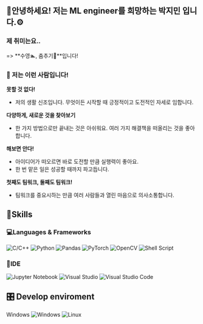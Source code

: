 ## 👋안녕하세요! 저는 ML engineer를 희망하는 박지민 입니다.⚙️ 


### 제 취미는요.. 
=> **수영🏊️, 춤추기💃**입니다!

### 🤗 저는 이런 사람입니다!

**못할 것 없다!**

- 저의 생활 신조입니다. 무엇이든 시작할 때 긍정적이고 도전적인 자세로 임합니다.

**다양하게, 새로운 것을 찾아보기**

- 한 가지 방법으로만 끝내는 것은 아쉬워요. 여러 가지 해결책을 떠올리는 것을 좋아합니다.

**해보면 안다!**

- 아이디어가 떠오르면 바로 도전할 만큼 실행력이 좋아요.
- 한 번 맡은 일은 성공할 때까지 파고듭니다.

**첫째도 팀워크, 둘째도 팀워크!**

- 팀워크를 중요시하는 만큼 여러 사람들과 열린 마음으로 의사소통합니다.

## 🥳Skills

### 💻Languages & Frameworks
![C/C++](https://img.shields.io/badge/c/c++-3670A0?style=for-the-badge&logo=c/c++&logoColor=white)
![Python](https://img.shields.io/badge/python-3670A0?style=for-the-badge&logo=python&logoColor=ffdd54)
![Pandas](https://img.shields.io/badge/pandas-%23150458.svg?style=for-the-badge&logo=pandas&logoColor=white)
![PyTorch](https://img.shields.io/badge/PyTorch-%23EE4C2C.svg?style=for-the-badge&logo=PyTorch&logoColor=white)
![OpenCV](https://img.shields.io/badge/opencv-%23white.svg?style=for-the-badge&logo=opencv&logoColor=white)
![Shell Script](https://img.shields.io/badge/shell_script-%23121011.svg?style=for-the-badge&logo=gnu-bash&logoColor=white)

### 🔧IDE
![Jupyter Notebook](https://img.shields.io/badge/jupyter-%23FA0F00.svg?style=for-the-badge&logo=jupyter&logoColor=white)
![Visual Studio](https://img.shields.io/badge/Visual%20Studio-5C2D91?style=for-the-badge&logo=visual-studio&logoColor=white)
![Visual Studio Code](https://img.shields.io/badge/Visual%20Studio%20Code-0078d7.svg?style=for-the-badge&logo=visual-studio-code&logoColor=white)

## 🎛️ Develop enviroment 
Windows	![Windows](https://img.shields.io/badge/Windows-0078D6?style=for-the-badge&logo=windows&logoColor=white)
![Linux](https://img.shields.io/badge/Linux-FCC624?style=for-the-badge&logo=linux&logoColor=black)
